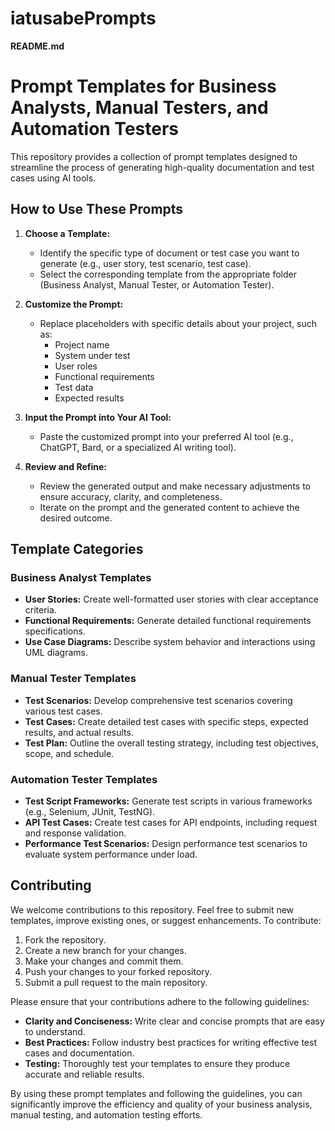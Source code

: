 # iatusabePrompts

**README.md**

# Prompt Templates for Business Analysts, Manual Testers, and Automation Testers

This repository provides a collection of prompt templates designed to streamline the process of generating high-quality documentation and test cases using AI tools. 

## How to Use These Prompts

1. **Choose a Template:**
   * Identify the specific type of document or test case you want to generate (e.g., user story, test scenario, test case).
   * Select the corresponding template from the appropriate folder (Business Analyst, Manual Tester, or Automation Tester).

2. **Customize the Prompt:**
   * Replace placeholders with specific details about your project, such as:
     * Project name
     * System under test
     * User roles
     * Functional requirements
     * Test data
     * Expected results

3. **Input the Prompt into Your AI Tool:**
   * Paste the customized prompt into your preferred AI tool (e.g., ChatGPT, Bard, or a specialized AI writing tool).

4. **Review and Refine:**
   * Review the generated output and make necessary adjustments to ensure accuracy, clarity, and completeness.
   * Iterate on the prompt and the generated content to achieve the desired outcome.

## Template Categories

### Business Analyst Templates
* **User Stories:** Create well-formatted user stories with clear acceptance criteria.
* **Functional Requirements:** Generate detailed functional requirements specifications.
* **Use Case Diagrams:** Describe system behavior and interactions using UML diagrams.

### Manual Tester Templates
* **Test Scenarios:** Develop comprehensive test scenarios covering various test cases.
* **Test Cases:** Create detailed test cases with specific steps, expected results, and actual results.
* **Test Plan:** Outline the overall testing strategy, including test objectives, scope, and schedule.

### Automation Tester Templates
* **Test Script Frameworks:** Generate test scripts in various frameworks (e.g., Selenium, JUnit, TestNG).
* **API Test Cases:** Create test cases for API endpoints, including request and response validation.
* **Performance Test Scenarios:** Design performance test scenarios to evaluate system performance under load.

## Contributing
We welcome contributions to this repository. Feel free to submit new templates, improve existing ones, or suggest enhancements. To contribute:

1. Fork the repository.
2. Create a new branch for your changes.
3. Make your changes and commit them.
4. Push your changes to your forked repository.
5. Submit a pull request to the main repository.

Please ensure that your contributions adhere to the following guidelines:

* **Clarity and Conciseness:** Write clear and concise prompts that are easy to understand.
* **Best Practices:** Follow industry best practices for writing effective test cases and documentation.
* **Testing:** Thoroughly test your templates to ensure they produce accurate and reliable results.

By using these prompt templates and following the guidelines, you can significantly improve the efficiency and quality of your business analysis, manual testing, and automation testing efforts.
